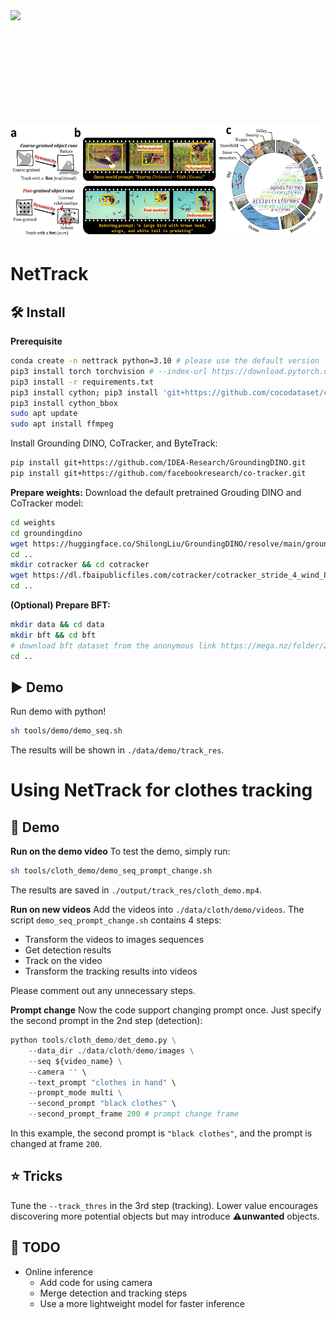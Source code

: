<div style="width:100%";>
    <img src="./assets/output.gif" style="height: 180px; display: inline-block;">
    <img src="./assets/fig1_conf.jpg" style="height: 180px; display: inline-block;">
</div>

# NetTrack
## :hammer_and_wrench: Install 

**Prerequisite**
```bash
conda create -n nettrack python=3.10 # please use the default version
pip3 install torch torchvision # --index-url https://download.pytorch.org/whl/cu121
pip3 install -r requirements.txt
pip3 install cython; pip3 install 'git+https://github.com/cocodataset/cocoapi.git#subdirectory=PythonAPI'
pip3 install cython_bbox
sudo apt update
sudo apt install ffmpeg
```

Install Grounding DINO, CoTracker, and ByteTrack:
```bash
pip install git+https://github.com/IDEA-Research/GroundingDINO.git
pip install git+https://github.com/facebookresearch/co-tracker.git
```

**Prepare weights:**
Download the default pretrained Grouding DINO and CoTracker model:
```bash
cd weights
cd groundingdino
wget https://huggingface.co/ShilongLiu/GroundingDINO/resolve/main/groundingdino_swinb_cogcoor.pth
cd ..
mkdir cotracker && cd cotracker
wget https://dl.fbaipublicfiles.com/cotracker/cotracker_stride_4_wind_8.pth
cd ..
```

**(Optional) Prepare BFT:**
```bash
mkdir data && cd data
mkdir bft && cd bft
# download bft dataset from the anonymous link https://mega.nz/folder/ZqdjwSrB#m5dvU5ioCuYfR0L63xX1Hg
cd ..
```

## :arrow_forward: Demo
Run demo with python!
```bash
sh tools/demo/demo_seq.sh
```
The results will be shown in ```./data/demo/track_res```.

# Using NetTrack for clothes tracking

## :hammer: Demo
**Run on the demo video**
To test the demo, simply run:
```bash
sh tools/cloth_demo/demo_seq_prompt_change.sh
```
The results are saved in ```./output/track_res/cloth_demo.mp4```.

**Run on new videos**
Add the videos into ```./data/cloth/demo/videos```.
The script ```demo_seq_prompt_change.sh``` contains 4 steps:
- Transform the videos to images sequences
- Get detection results
- Track on the video
- Transform the tracking results into videos

Please comment out any unnecessary steps.

**Prompt change**
Now the code support changing prompt once. Just specify the second prompt in the 2nd step (detection):
```python
python tools/cloth_demo/det_demo.py \
    --data_dir ./data/cloth/demo/images \
    --seq ${video_name} \
    --camera '' \
    --text_prompt "clothes in hand" \
    --prompt_mode multi \
    --second_prompt "black clothes" \ 
    --second_prompt_frame 200 # prompt change frame
```
In this example, the second prompt is ```"black clothes"```, and the prompt is changed at frame ```200```.

## :star: Tricks
Tune the ```--track_thres``` in the 3rd step (tracking). 
Lower value encourages discovering more potential objects but may introduce :warning:**unwanted** objects.

## :calendar: TODO

- Online inference
  - Add code for using camera
  - Merge detection and tracking steps
  - Use a more lightweight model for faster inference